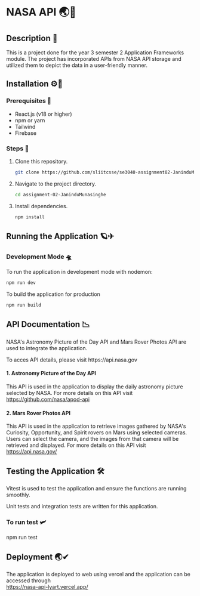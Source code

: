 # NASA API 🌏🚀

## Description 📗

This is a project done for the year 3 semester 2 Application Frameworks module. The project has incorporated APIs from NASA API storage and utilized them to depict the data in a user-friendly manner.

## Installation ⚙🔧

### Prerequisites 🔔

  - React.js (v18 or higher)
  - npm or yarn
  - Tailwind
  - Firebase

### Steps 📖

1. Clone this repository. 
   
   ```bash
   git clone https://github.com/sliitcsse/se3040-assignment02-JaninduMunasinghe.git
   ```
   
2. Navigate to the project directory.

   ```bash
   cd assignment-02-JaninduMunasinghe
   ```
   
3. Install dependencies.

   ```bash
   npm install
   ```

## Running the Application 🪐✈

### Development Mode 🛸

To run the application in development mode with nodemon:

  ```bash
  npm run dev
  ```

To build the application for production

  ```bash
  npm run build
  ```

## API Documentation 📉

NASA's Astronomy Picture of the Day API and Mars Rover Photos API are used to integrate the application.

<p> To acces API details, please visit <a> https://api.nasa.gov </a> 


#### 1. Astronomy Picture of the Day API

This API is used in the application to display the daily astronomy picture selected by NASA.
For more details on this API visit <a> https://github.com/nasa/apod-api</a>


#### 2. Mars Rover Photos API

This API is used in the application to retrieve images gathered by NASA's Curiosity, Opportunity, and Spirit rovers on Mars using selected cameras.
Users can select the camera, and the images from that camera will be retrieved and displayed.
For more details on this API visit <a> https://api.nasa.gov/</a>


## Testing the Application 🛠

Vitest is used to test the application and ensure the functions are running smoothly.

Unit tests and integration tests are written for this application.

### To run test 🛩

npm run test

## Deployment 🌏✔

The application is deployed to web using vercel and the application can be accessed through <br><a> https://nasa-api-lyart.vercel.app/ </a>
